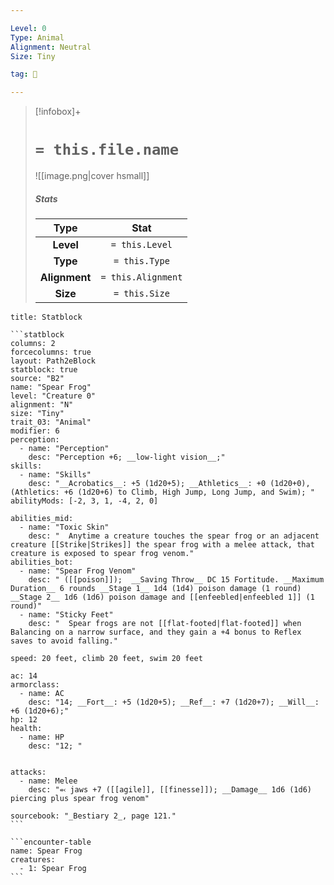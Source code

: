 ```yaml
---

Level: 0
Type: Animal
Alignment: Neutral
Size: Tiny

tag: 👹

---
```


> [!infobox]+
> #  `= this.file.name`
> ![[image.png|cover hsmall]]
> ##### Stats
> Type | Stat |
> :---:|:---:|
> **Level** | `= this.Level` |
> **Type** | `= this.Type` |
> **Alignment** | `= this.Alignment` |
> **Size** | `= this.Size` |



````ad-info
title: Statblock

```statblock
columns: 2
forcecolumns: true
layout: Path2eBlock
statblock: true
source: "B2"
name: "Spear Frog"
level: "Creature 0"
alignment: "N"
size: "Tiny"
trait_03: "Animal"
modifier: 6
perception:
  - name: "Perception"
    desc: "Perception +6; __low-light vision__;"
skills:
  - name: "Skills"
    desc: "__Acrobatics__: +5 (1d20+5); __Athletics__: +0 (1d20+0), (Athletics: +6 (1d20+6) to Climb, High Jump, Long Jump, and Swim); "
abilityMods: [-2, 3, 1, -4, 2, 0]

abilities_mid:
  - name: "Toxic Skin"
    desc: "  Anytime a creature touches the spear frog or an adjacent creature [[Strike|Strikes]] the spear frog with a melee attack, that creature is exposed to spear frog venom."
abilities_bot:
  - name: "Spear Frog Venom"
    desc: " ([[poison]]);  __Saving Throw__ DC 15 Fortitude. __Maximum Duration__ 6 rounds __Stage 1__ 1d4 (1d4) poison damage (1 round) __Stage 2__ 1d6 (1d6) poison damage and [[enfeebled|enfeebled 1]] (1 round)"
  - name: "Sticky Feet"
    desc: "  Spear frogs are not [[flat-footed|flat-footed]] when Balancing on a narrow surface, and they gain a +4 bonus to Reflex saves to avoid falling."

speed: 20 feet, climb 20 feet, swim 20 feet

ac: 14
armorclass:
  - name: AC
    desc: "14; __Fort__: +5 (1d20+5); __Ref__: +7 (1d20+7); __Will__: +6 (1d20+6);"
hp: 12
health:
  - name: HP
    desc: "12; "


attacks:
  - name: Melee
    desc: "⬻ jaws +7 ([[agile]], [[finesse]]); __Damage__ 1d6 (1d6) piercing plus spear frog venom"

sourcebook: "_Bestiary 2_, page 121."
```

```encounter-table
name: Spear Frog
creatures:
  - 1: Spear Frog
```

````


